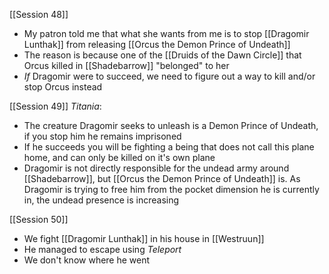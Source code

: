 [[Session 48]]
- My patron told me that what she wants from me is to stop [[Dragomir Lunthak]] from releasing [[Orcus the Demon Prince of Undeath]]
- The reason is because one of the [[Druids of the Dawn Circle]] that Orcus killed in [[Shadebarrow]] "belonged" to her
- *If* Dragomir were to succeed, we need to figure out a way to kill and/or stop Orcus instead

[[Session 49]]
*Titania*:
- The creature Dragomir seeks to unleash is a Demon Prince of Undeath, if you stop him he remains imprisoned
- If he succeeds you will be fighting a being that does not call this plane home, and can only be killed on it's own plane
- Dragomir is not directly responsible for the undead army around [[Shadebarrow]], but [[Orcus the Demon Prince of Undeath]] is. As Dragomir is trying to free him from the pocket dimension he is currently in, the undead presence is increasing

[[Session 50]]
- We fight [[Dragomir Lunthak]] in his house in [[Westruun]]
- He managed to escape using *Teleport*
- We don't know where he went